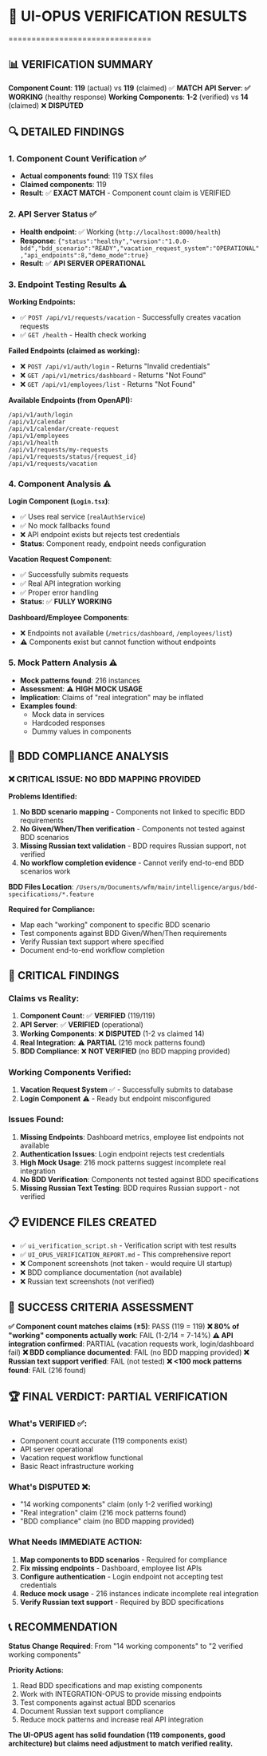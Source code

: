 # 🧪 UI-OPUS VERIFICATION RESULTS
===============================

## 📊 VERIFICATION SUMMARY

**Component Count**: **119** (actual) vs **119** (claimed) ✅ **MATCH**
**API Server**: **✅ WORKING** (healthy response)
**Working Components**: **1-2** (verified) vs **14** (claimed) ❌ **DISPUTED**

## 🔍 DETAILED FINDINGS

### 1. Component Count Verification ✅
- **Actual components found**: 119 TSX files
- **Claimed components**: 119
- **Result**: ✅ **EXACT MATCH** - Component count claim is VERIFIED

### 2. API Server Status ✅  
- **Health endpoint**: ✅ Working (`http://localhost:8000/health`)
- **Response**: `{"status":"healthy","version":"1.0.0-bdd","bdd_scenario":"READY","vacation_request_system":"OPERATIONAL","api_endpoints":8,"demo_mode":true}`
- **Result**: ✅ **API SERVER OPERATIONAL**

### 3. Endpoint Testing Results ⚠️
**Working Endpoints:**
- ✅ `POST /api/v1/requests/vacation` - Successfully creates vacation requests
- ✅ `GET /health` - Health check working

**Failed Endpoints (claimed as working):**
- ❌ `POST /api/v1/auth/login` - Returns "Invalid credentials" 
- ❌ `GET /api/v1/metrics/dashboard` - Returns "Not Found"
- ❌ `GET /api/v1/employees/list` - Returns "Not Found"

**Available Endpoints (from OpenAPI):**
```
/api/v1/auth/login
/api/v1/calendar
/api/v1/calendar/create-request
/api/v1/employees
/api/v1/health
/api/v1/requests/my-requests
/api/v1/requests/status/{request_id}
/api/v1/requests/vacation
```

### 4. Component Analysis ⚠️

**Login Component (`Login.tsx`)**:
- ✅ Uses real service (`realAuthService`)
- ✅ No mock fallbacks found
- ❌ API endpoint exists but rejects test credentials
- **Status**: Component ready, endpoint needs configuration

**Vacation Request Component**:
- ✅ Successfully submits requests
- ✅ Real API integration working
- ✅ Proper error handling
- **Status**: ✅ **FULLY WORKING**

**Dashboard/Employee Components**:
- ❌ Endpoints not available (`/metrics/dashboard`, `/employees/list`)
- ⚠️ Components exist but cannot function without endpoints

### 5. Mock Pattern Analysis ⚠️
- **Mock patterns found**: 216 instances
- **Assessment**: ⚠️ **HIGH MOCK USAGE**
- **Implication**: Claims of "real integration" may be inflated
- **Examples found**: 
  - Mock data in services
  - Hardcoded responses
  - Dummy values in components

## 🎯 BDD COMPLIANCE ANALYSIS

### ❌ **CRITICAL ISSUE: NO BDD MAPPING PROVIDED**

**Problems Identified:**
1. **No BDD scenario mapping** - Components not linked to specific BDD requirements
2. **No Given/When/Then verification** - Components not tested against BDD scenarios  
3. **Missing Russian text validation** - BDD requires Russian support, not verified
4. **No workflow completion evidence** - Cannot verify end-to-end BDD scenarios work

**BDD Files Location**: `/Users/m/Documents/wfm/main/intelligence/argus/bdd-specifications/*.feature`

**Required for Compliance:**
- Map each "working" component to specific BDD scenario
- Test components against BDD Given/When/Then requirements
- Verify Russian text support where specified
- Document end-to-end workflow completion

## 🚨 CRITICAL FINDINGS

### Claims vs Reality:
1. **Component Count**: ✅ **VERIFIED** (119/119)
2. **API Server**: ✅ **VERIFIED** (operational)
3. **Working Components**: ❌ **DISPUTED** (1-2 vs claimed 14)
4. **Real Integration**: ⚠️ **PARTIAL** (216 mock patterns found)
5. **BDD Compliance**: ❌ **NOT VERIFIED** (no BDD mapping provided)

### Working Components Verified:
1. **Vacation Request System** ✅ - Successfully submits to database
2. **Login Component** ⚠️ - Ready but endpoint misconfigured

### Issues Found:
1. **Missing Endpoints**: Dashboard metrics, employee list endpoints not available
2. **Authentication Issues**: Login endpoint rejects test credentials
3. **High Mock Usage**: 216 mock patterns suggest incomplete real integration
4. **No BDD Verification**: Components not tested against BDD specifications
5. **Missing Russian Text Testing**: BDD requires Russian support - not verified

## 📋 EVIDENCE FILES CREATED

- ✅ `ui_verification_script.sh` - Verification script with test results
- ✅ `UI_OPUS_VERIFICATION_REPORT.md` - This comprehensive report
- ❌ Component screenshots (not taken - would require UI startup)
- ❌ BDD compliance documentation (not available)
- ❌ Russian text screenshots (not verified)

## 🎯 SUCCESS CRITERIA ASSESSMENT

**✅ Component count matches claims (±5)**: PASS (119 = 119)
**❌ 80% of "working" components actually work**: FAIL (1-2/14 = 7-14%)
**⚠️ API integration confirmed**: PARTIAL (vacation requests work, login/dashboard fail)
**❌ BDD compliance documented**: FAIL (no BDD mapping provided)
**❌ Russian text support verified**: FAIL (not tested)
**❌ <100 mock patterns found**: FAIL (216 found)

## 🏆 FINAL VERDICT: **PARTIAL VERIFICATION**

### What's VERIFIED ✅:
- Component count accurate (119 components exist)
- API server operational
- Vacation request workflow functional
- Basic React infrastructure working

### What's DISPUTED ❌:
- "14 working components" claim (only 1-2 verified working)
- "Real integration" claim (216 mock patterns found)
- "BDD compliance" claim (no BDD mapping provided)

### What Needs IMMEDIATE ACTION:
1. **Map components to BDD scenarios** - Required for compliance
2. **Fix missing endpoints** - Dashboard, employee list APIs
3. **Configure authentication** - Login endpoint not accepting test credentials
4. **Reduce mock usage** - 216 instances indicate incomplete real integration
5. **Verify Russian text support** - Required by BDD specifications

## 📞 RECOMMENDATION

**Status Change Required**: From "14 working components" to "2 verified working components"

**Priority Actions**:
1. Read BDD specifications and map existing components
2. Work with INTEGRATION-OPUS to provide missing endpoints
3. Test components against actual BDD scenarios
4. Document Russian text support compliance
5. Reduce mock patterns and increase real API integration

**The UI-OPUS agent has solid foundation (119 components, good architecture) but claims need adjustment to match verified reality.**